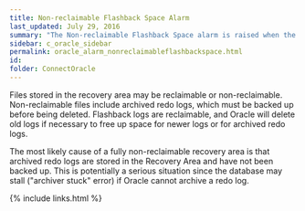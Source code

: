 ```yaml
---
title: Non-reclaimable Flashback Space Alarm
last_updated: July 29, 2016
summary: "The Non-reclaimable Flashback Space alarm is raised when the amount of non-reclaimable used space in the Recovery Area (flashback area) exceeds a threshold."
sidebar: c_oracle_sidebar
permalink: oracle_alarm_nonreclaimableflashbackspace.html
id:
folder: ConnectOracle
---
```


Files stored in the recovery area may be reclaimable or non-reclaimable. Non-reclaimable files include archived redo logs, which must be backed up before being deleted. Flashback logs are reclaimable, and Oracle will delete old logs if necessary to free up space for newer logs or for archived redo logs.

The most likely cause of a fully non-reclaimable recovery area is that archived redo logs are stored in the Recovery Area and have not been backed up. This is potentially a serious situation since the database may stall ("archiver stuck" error) if Oracle cannot archive a redo log.



{% include links.html %}
